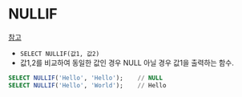 # NULLIF

[참고](https://www.w3schools.com/sql/func_sqlserver_nullif.asp)

- `SELECT NULLIF(값1, 값2)`
- 값1,2를 비교하여 동일한 값인 경우 NULL 아닐 경우 값1을 출력하는 함수.


```SQL
SELECT NULLIF('Hello', 'Hello');	// NULL
SELECT NULLIF('Hello', 'World');	// Hello
```

